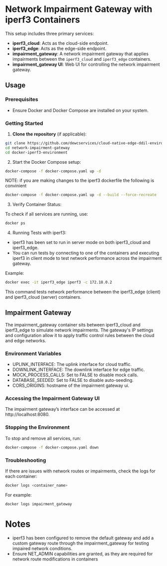# Network Impairment Gateway with iperf3 Containers

This setup includes three primary services:
- **iperf3_cloud**: Acts as the cloud-side endpoint.
- **iperf3_edge**: Acts as the edge-side endpoint.
- **impairment_gateway**: A network impairment gateway that applies impairments between the `iperf3_cloud` and `iperf3_edge` containers.
- **impairment_gateway UI**: Web UI for controlling the network impairment gateway.

## Usage

### Prerequisites
- Ensure Docker and Docker Compose are installed on your system.

### Getting Started

1. **Clone the repository** (if applicable):

```sh
git clone https://github.com/dewcservices/cloud-native-edge-ddil-environment
cd network-impairment-gateway
cd docker-iperf3-environment
```

2. Start the Docker Compose setup:

```sh
docker-compose -f docker-compose.yaml up -d
```

NOTE: if you are making changes to the iperf3 dockerfile the following is convinient

```sh
docker-compose -f docker-compose.yaml up -d --build --force-recreate
```

3. Verify Container Status:

To check if all services are running, use:

```sh
docker ps
```
4. Running Tests with iperf3:

- iperf3 has been set to run in server mode on both iperf3_cloud and iperf3_edge.
- You can run tests by connecting to one of the containers and executing iperf3 in client mode to test network performance across the impairment gateway.

Example:
```sh
docker exec -it iperf3_edge iperf3 -c 172.18.0.2
```

This command tests network performance between the iperf3_edge (client) and iperf3_cloud (server) containers.

## Impairment Gateway

The impairment_gateway container sits between iperf3_cloud and iperf3_edge to simulate network impairments. The gateway's IP settings and configuration allow it to apply traffic control rules between the cloud and edge networks.

### Environment Variables

- UPLINK_INTERFACE: The uplink interface for cloud traffic.
- DOWNLINK_INTERFACE: The downlink interface for edge traffic.
- MOCK_PROCESS_CALLS: Set to FALSE to disable mock calls.
- DATABASE_SEEDED: Set to FALSE to disable auto-seeding.
- CORS_ORIGINS: hostname of the impairment gateway ui.

### Accessing the Impairment Gateway UI
The impairment gateway’s interface can be accessed at http://localhost:8080.

### Stopping the Environment

To stop and remove all services, run:

```sh
docker-compose -f docker-compose.yaml down
```
### Troubleshooting
If there are issues with network routes or impairments, check the logs for each container:

```sh
docker logs <container_name>
```

For example:
```sh
docker logs impairment_gateway
```

# Notes

- iperf3 has been configured to remove the default gateway and add a custom gateway route through the impairment_gateway for testing impaired network conditions.
- Ensure NET_ADMIN capabilities are granted, as they are required for network route modifications in containers